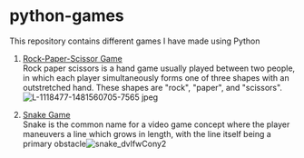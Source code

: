 # python-games
This repository contains different games I have made using Python

1. [Rock-Paper-Scissor Game](https://github.com/ArnabC27/python-games/blob/main/rock_paper_scissor.py) <br>
   Rock paper scissors is a hand game usually played between two people, in which each player simultaneously forms one of three shapes with an outstretched hand. These shapes are "rock", "paper", and "scissors".![L-1118477-1481560705-7565 jpeg](https://user-images.githubusercontent.com/70847577/116782961-b6eb4900-aaa9-11eb-9566-4b22fd16dfd3.jpg)
   
2. [Snake Game](https://github.com/ArnabC27/python-games/blob/main/snake-game.py) <br>
   Snake is the common name for a video game concept where the player maneuvers a line which grows in length, with the line itself being a primary obstacle![snake_dvlfwCony2](https://user-images.githubusercontent.com/70847577/116796027-ed02ea00-aaf6-11eb-9191-4ad0ed007b0e.jpeg)






